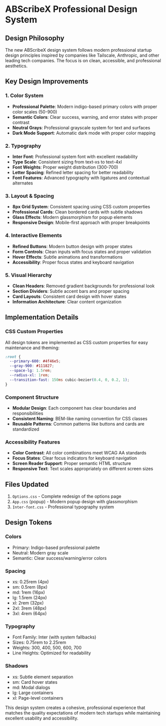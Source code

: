 # ABScribeX Professional Design System

## Design Philosophy

The new ABScribeX design system follows modern professional startup design principles inspired by companies like Tailscale, Anthropic, and other leading tech companies. The focus is on clean, accessible, and professional aesthetics.

## Key Design Improvements

### 1. Color System

- **Professional Palette**: Modern indigo-based primary colors with proper color scales (50-900)
- **Semantic Colors**: Clear success, warning, and error states with proper contrast
- **Neutral Grays**: Professional grayscale system for text and surfaces
- **Dark Mode Support**: Automatic dark mode with proper color mapping

### 2. Typography

- **Inter Font**: Professional system font with excellent readability
- **Type Scale**: Consistent sizing from text-xs to text-4xl
- **Font Weights**: Proper weight distribution (300-700)
- **Letter Spacing**: Refined letter spacing for better readability
- **Font Features**: Advanced typography with ligatures and contextual alternates

### 3. Layout & Spacing

- **8px Grid System**: Consistent spacing using CSS custom properties
- **Professional Cards**: Clean bordered cards with subtle shadows
- **Glass Effects**: Modern glassmorphism for popup elements
- **Responsive Design**: Mobile-first approach with proper breakpoints

### 4. Interactive Elements

- **Refined Buttons**: Modern button design with proper states
- **Form Controls**: Clean inputs with focus states and proper validation
- **Hover Effects**: Subtle animations and transformations
- **Accessibility**: Proper focus states and keyboard navigation

### 5. Visual Hierarchy

- **Clean Headers**: Removed gradient backgrounds for professional look
- **Section Dividers**: Subtle accent bars and proper spacing
- **Card Layouts**: Consistent card design with hover states
- **Information Architecture**: Clear content organization

## Implementation Details

### CSS Custom Properties

All design tokens are implemented as CSS custom properties for easy maintenance and theming:

```css
:root {
  --primary-600: #4f46e5;
  --gray-900: #111827;
  --space-lg: 1.5rem;
  --radius-xl: 1rem;
  --transition-fast: 150ms cubic-bezier(0.4, 0, 0.2, 1);
}
```

### Component Structure

- **Modular Design**: Each component has clear boundaries and responsibilities
- **Consistent Naming**: BEM-like naming convention for CSS classes
- **Reusable Patterns**: Common patterns like buttons and cards are standardized

### Accessibility Features

- **Color Contrast**: All color combinations meet WCAG AA standards
- **Focus States**: Clear focus indicators for keyboard navigation
- **Screen Reader Support**: Proper semantic HTML structure
- **Responsive Text**: Text scales appropriately on different screen sizes

## Files Updated

1. `Options.css` - Complete redesign of the options page
2. `App.css` (popup) - Modern popup design with glassmorphism
3. `Inter-font.css` - Professional typography system

## Design Tokens

### Colors

- Primary: Indigo-based professional palette
- Neutral: Modern gray scale
- Semantic: Clear success/warning/error colors

### Spacing

- xs: 0.25rem (4px)
- sm: 0.5rem (8px)
- md: 1rem (16px)
- lg: 1.5rem (24px)
- xl: 2rem (32px)
- 2xl: 3rem (48px)
- 3xl: 4rem (64px)

### Typography

- Font Family: Inter (with system fallbacks)
- Sizes: 0.75rem to 2.25rem
- Weights: 300, 400, 500, 600, 700
- Line Heights: Optimized for readability

### Shadows

- xs: Subtle element separation
- sm: Card hover states
- md: Modal dialogs
- lg: Large containers
- xl: Page-level containers

This design system creates a cohesive, professional experience that matches the quality expectations of modern tech startups while maintaining excellent usability and accessibility.
